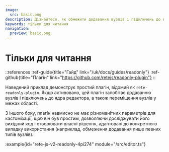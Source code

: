 ```yaml
---
image:
  src: basic.png
description: Дізнайтеся, як обмежити додавання вузлів і підключень до вашого редактора вузлів за допомогою цього прикладу простого rete-readonly-plugin. Запобігайте переміщенню вузлів у межах області та вивчіть вихідний код, щоб створити власні рішення, адаптовані до вашого конкретного випадку використання
keywords: тільки для читання
navigation:
  preview: basic.png
---
```


# Тільки для читання

::references
:ref-guide{title="Гайд" link="/uk/docs/guides/readonly"}
:ref-github{title="Плагін" link="https://github.com/retejs/readonly-plugin"}
::

Наведений приклад демонструє простий плагін, відомий як `rete-readonly-plugin`. Якщо активовано, цей плагін запобігає додаванню вузлів і підключень до ядра редактора, а також переміщення вузлів у межах області.

З іншого боку, плагін навмисно не має різноманітних параметрів для кастомізації, щоб він був простим, дозволяючи досліджувати його вихідний код і створювати власні рішення, адаптовані до конкретного випадку використання (наприклад, обмеження додавання лише певних типів вузлів).

:example{id="rete-js-v2-readonly-4pi274" module="/src/editor.ts"}

